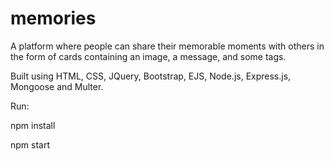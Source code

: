 # memories
A platform where people can share their memorable moments with others in the form of cards containing an image, a message, and some tags. 

Built using HTML, CSS, JQuery, Bootstrap, EJS, Node.js, Express.js, Mongoose and Multer.  

Run:

npm install 

npm start
